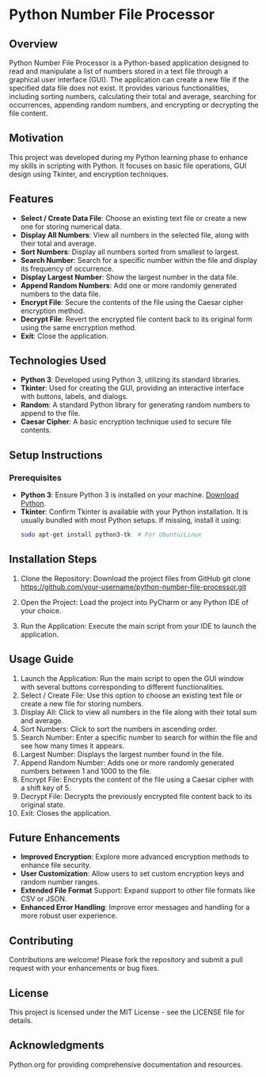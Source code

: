 # Python Number File Processor

## Overview
Python Number File Processor is a Python-based application designed to read and manipulate a list of numbers stored in a text file through a graphical user interface (GUI). The application can create a new file if the specified data file does not exist. It provides various functionalities, including sorting numbers, calculating their total and average, searching for occurrences, appending random numbers, and encrypting or decrypting the file content.

## Motivation
This project was developed during my Python learning phase to enhance my skills in scripting with Python. It focuses on basic file operations, GUI design using Tkinter, and encryption techniques.

## Features
- **Select / Create Data File**: Choose an existing text file or create a new one for storing numerical data.
- **Display All Numbers**: View all numbers in the selected file, along with their total and average.
- **Sort Numbers**: Display all numbers sorted from smallest to largest.
- **Search Number**: Search for a specific number within the file and display its frequency of occurrence.
- **Display Largest Number**: Show the largest number in the data file.
- **Append Random Numbers**: Add one or more randomly generated numbers to the data file.
- **Encrypt File**: Secure the contents of the file using the Caesar cipher encryption method.
- **Decrypt File**: Revert the encrypted file content back to its original form using the same encryption method.
- **Exit**: Close the application.

## Technologies Used
- **Python 3**: Developed using Python 3, utilizing its standard libraries.
- **Tkinter**: Used for creating the GUI, providing an interactive interface with buttons, labels, and dialogs.
- **Random**: A standard Python library for generating random numbers to append to the file.
- **Caesar Cipher**: A basic encryption technique used to secure file contents.

## Setup Instructions

### Prerequisites
- **Python 3**: Ensure Python 3 is installed on your machine. [Download Python](https://www.python.org/).
- **Tkinter**: Confirm Tkinter is available with your Python installation. It is usually bundled with most Python setups. If missing, install it using:
  ```bash
  sudo apt-get install python3-tk  # For Ubuntu/Linux
## Installation Steps
1. Clone the Repository: Download the project files from GitHub
      git clone https://github.com/your-username/python-number-file-processor.git
   
2. Open the Project: Load the project into PyCharm or any Python IDE of your choice.
   
4. Run the Application: Execute the main script from your IDE to launch the application.

## Usage Guide
1. Launch the Application: Run the main script to open the GUI window with several buttons corresponding to different functionalities.
2. Select / Create File: Use this option to choose an existing text file or create a new file for storing numbers.
3. Display All: Click to view all numbers in the file along with their total sum and average.
4. Sort Numbers: Click to sort the numbers in ascending order.
5. Search Number: Enter a specific number to search for within the file and see how many times it appears.
6. Largest Number: Displays the largest number found in the file.
7. Append Random Number: Adds one or more randomly generated numbers between 1 and 1000 to the file.
8. Encrypt File: Encrypts the content of the file using a Caesar cipher with a shift key of 5.
9. Decrypt File: Decrypts the previously encrypted file content back to its original state.
10. Exit: Closes the application.  

## Future Enhancements
- **Improved Encryption**: Explore more advanced encryption methods to enhance file security.
- **User Customization**: Allow users to set custom encryption keys and random number ranges.
- **Extended File Format** Support: Expand support to other file formats like CSV or JSON.
- **Enhanced Error Handling**: Improve error messages and handling for a more robust user experience.

## Contributing
Contributions are welcome! Please fork the repository and submit a pull request with your enhancements or bug fixes.

## License
This project is licensed under the MIT License - see the LICENSE file for details.

## Acknowledgments
Python.org for providing comprehensive documentation and resources.
